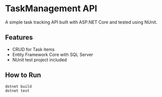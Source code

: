 # TaskManagement API

A simple task tracking API built with ASP.NET Core and tested using NUnit.

## Features
- CRUD for Task items
- Entity Framework Core with SQL Server
- NUnit test project included

## How to Run
```bash
dotnet build
dotnet test
